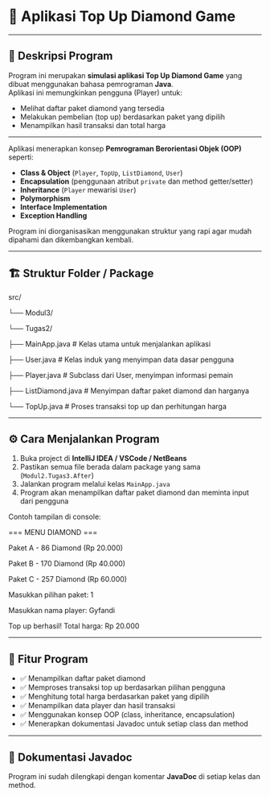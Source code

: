 # 💎 Aplikasi Top Up Diamond Game

---

## 🧾 Deskripsi Program

Program ini merupakan **simulasi aplikasi Top Up Diamond Game** yang dibuat menggunakan bahasa pemrograman **Java**.  
Aplikasi ini memungkinkan pengguna (Player) untuk:
- Melihat daftar paket diamond yang tersedia
- Melakukan pembelian (top up) berdasarkan paket yang dipilih
- Menampilkan hasil transaksi dan total harga

---

Aplikasi menerapkan konsep **Pemrograman Berorientasi Objek (OOP)** seperti:
- **Class & Object** (`Player`, `TopUp`, `ListDiamond`, `User`)
- **Encapsulation** (penggunaan atribut `private` dan method getter/setter)
- **Inheritance** (`Player` mewarisi `User`)
- **Polymorphism** 
- **Interface Implementation**
- **Exception Handling**

Program ini diorganisasikan menggunakan struktur yang rapi agar mudah dipahami dan dikembangkan kembali.

---

## 🏗️ Struktur Folder / Package
src/

└── Modul3/

└── Tugas2/


├── MainApp.java # Kelas utama untuk menjalankan aplikasi

├── User.java # Kelas induk yang menyimpan data dasar pengguna

├── Player.java # Subclass dari User, menyimpan informasi pemain

├── ListDiamond.java # Menyimpan daftar paket diamond dan harganya

└── TopUp.java # Proses transaksi top up dan perhitungan harga

---

## ⚙️ Cara Menjalankan Program

1. Buka project di **IntelliJ IDEA / VSCode / NetBeans**
2. Pastikan semua file berada dalam package yang sama (`Modul2.Tugas3.After`)
3. Jalankan program melalui kelas `MainApp.java`
4. Program akan menampilkan daftar paket diamond dan meminta input dari pengguna

Contoh tampilan di console:

=== MENU DIAMOND ===

Paket A - 86 Diamond (Rp 20.000)

Paket B - 170 Diamond (Rp 40.000)

Paket C - 257 Diamond (Rp 60.000)

Masukkan pilihan paket: 1

Masukkan nama player: Gyfandi

Top up berhasil! Total harga: Rp 20.000


---

## 🧰 Fitur Program

- ✅ Menampilkan daftar paket diamond
- ✅ Memproses transaksi top up berdasarkan pilihan pengguna
- ✅ Menghitung total harga berdasarkan paket yang dipilih
- ✅ Menampilkan data player dan hasil transaksi
- ✅ Menggunakan konsep OOP (class, inheritance, encapsulation)
- ✅ Menerapkan dokumentasi Javadoc untuk setiap class dan method

---

## 📘 Dokumentasi Javadoc

Program ini sudah dilengkapi dengan komentar **JavaDoc** di setiap kelas dan method.